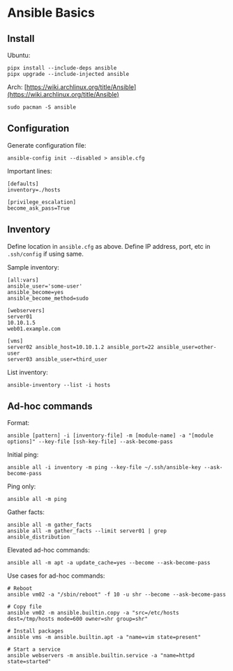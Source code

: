 # Ansible Basics
## Install
Ubuntu:
```
pipx install --include-deps ansible
pipx upgrade --include-injected ansible
```
Arch: [https://wiki.archlinux.org/title/Ansible](https://wiki.archlinux.org/title/Ansible)
```
sudo pacman -S ansible
```

## Configuration
Generate configuration file:
```
ansible-config init --disabled > ansible.cfg
```
Important lines:
```
[defaults]
inventory=./hosts

[privilege_escalation]
become_ask_pass=True
```

## Inventory
Define location in `ansible.cfg` as above. 
Define IP address, port, etc in `.ssh/config` if using same. 

Sample inventory:
```
[all:vars]
ansible_user='some-user'
ansible_become=yes
ansible_become_method=sudo

[webservers]
server01
10.10.1.5
web01.example.com

[vms]
server02 ansible_host=10.10.1.2 ansible_port=22 ansible_user=other-user
server03 ansible_user=third_user
```

List inventory:
```
ansible-inventory --list -i hosts
```

## Ad-hoc commands
Format:
```
ansible [pattern] -i [inventory-file] -m [module-name] -a "[module options]" --key-file [ssh-key-file] --ask-become-pass
```
Initial ping:
```
ansible all -i inventory -m ping --key-file ~/.ssh/ansible-key --ask-become-pass
```
Ping only:
```
ansible all -m ping
```
Gather facts:
```
ansible all -m gather_facts
ansible all -m gather_facts --limit server01 | grep ansible_distribution
```
Elevated ad-hoc commands:
```
ansible all -m apt -a update_cache=yes --become --ask-become-pass
```
Use cases for ad-hoc commands:
```
# Reboot
ansible vm02 -a "/sbin/reboot" -f 10 -u shr --become --ask-become-pass

# Copy file
ansible vm02 -m ansible.builtin.copy -a "src=/etc/hosts dest=/tmp/hosts mode=600 owner=shr group=shr"

# Install packages
ansible vms -m ansible.builtin.apt -a "name=vim state=present"

# Start a service
ansible webservers -m ansible.builtin.service -a "name=httpd state=started"
```


